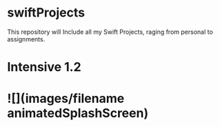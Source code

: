 # swiftProjects
<p> This repository will Include all my Swift Projects, raging from personal to assignments.<p>

<h1> Intensive 1.2<h1>
![](images/filename animatedSplashScreen)
